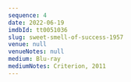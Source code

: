 ```yaml
---
sequence: 4
date: 2022-06-19
imdbId: tt0051036
slug: sweet-smell-of-success-1957
venue: null
venueNotes: null
medium: Blu-ray
mediumNotes: Criterion, 2011
---
```


